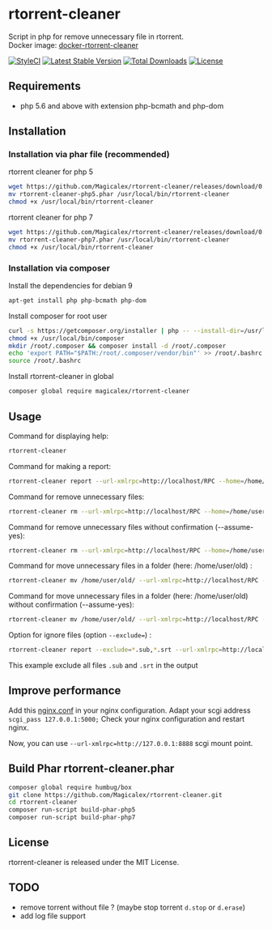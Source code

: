 # rtorrent-cleaner

Script in php for remove unnecessary file in rtorrent.  
Docker image: [docker-rtorrent-cleaner](https://hub.docker.com/r/magicalex/docker-rtorrent-cleaner)

[![StyleCI](https://github.styleci.io/repos/158750704/shield?branch=master)](https://github.styleci.io/repos/158750704)
[![Latest Stable Version](https://poser.pugx.org/magicalex/rtorrent-cleaner/v/stable)](https://packagist.org/packages/magicalex/rtorrent-cleaner)
[![Total Downloads](https://poser.pugx.org/magicalex/rtorrent-cleaner/downloads)](https://packagist.org/packages/magicalex/rtorrent-cleaner)
[![License](https://poser.pugx.org/magicalex/rtorrent-cleaner/license)](https://packagist.org/packages/magicalex/rtorrent-cleaner)

## Requirements

- php 5.6 and above with extension php-bcmath and php-dom

## Installation

### Installation via phar file (recommended)

rtorrent cleaner for php 5

```sh
wget https://github.com/Magicalex/rtorrent-cleaner/releases/download/0.2.3/rtorrent-cleaner-php5.phar
mv rtorrent-cleaner-php5.phar /usr/local/bin/rtorrent-cleaner
chmod +x /usr/local/bin/rtorrent-cleaner
```

rtorrent cleaner for php 7

```sh
wget https://github.com/Magicalex/rtorrent-cleaner/releases/download/0.2.3/rtorrent-cleaner-php7.phar
mv rtorrent-cleaner-php7.phar /usr/local/bin/rtorrent-cleaner
chmod +x /usr/local/bin/rtorrent-cleaner
```

### Installation via composer

Install the dependencies for debian 9
```sh
apt-get install php php-bcmath php-dom
```

Install composer for root user
```sh
curl -s https://getcomposer.org/installer | php -- --install-dir=/usr/local/bin --filename=composer
chmod +x /usr/local/bin/composer
mkdir /root/.composer && composer install -d /root/.composer
echo 'export PATH="$PATH:/root/.composer/vendor/bin"' >> /root/.bashrc
source /root/.bashrc
```

Install rtorrent-cleaner in global
```sh
composer global require magicalex/rtorrent-cleaner
```

## Usage

Command for displaying help:
```sh
rtorrent-cleaner
```

Command for making a report:
```sh
rtorrent-cleaner report --url-xmlrpc=http://localhost/RPC --home=/home/user/torrents
```

Command for remove unnecessary files:
```sh
rtorrent-cleaner rm --url-xmlrpc=http://localhost/RPC --home=/home/user/torrents
```

Command for remove unnecessary files without confirmation (--assume-yes):
```sh
rtorrent-cleaner rm --url-xmlrpc=http://localhost/RPC --home=/home/user/torrents --assume-yes
```

Command for move unnecessary files in a folder (here: /home/user/old) :
```sh
rtorrent-cleaner mv /home/user/old/ --url-xmlrpc=http://localhost/RPC --home=/home/user/torrents
```

Command for move unnecessary files in a folder (here: /home/user/old) without confirmation (--assume-yes):
```sh
rtorrent-cleaner mv /home/user/old/ --url-xmlrpc=http://localhost/RPC --home=/home/user/torrents --assume-yes
```

Option for ignore files (option `--exclude=`) :
```sh
rtorrent-cleaner report --exclude=*.sub,*.srt --url-xmlrpc=http://localhost/RPC --home=/home/user/torrents
```
This example exclude all files `.sub` and `.srt` in the output

## Improve performance

Add this [nginx.conf](https://github.com/Magicalex/rtorrent-cleaner/blob/master/nginx.conf) in your nginx configuration.
Adapt your scgi address `scgi_pass 127.0.0.1:5000;`
Check your nginx configuration and restart nginx.

Now, you can use `--url-xmlrpc=http://127.0.0.1:8888` scgi mount point.

## Build Phar rtorrent-cleaner.phar

```sh
composer global require humbug/box
git clone https://github.com/Magicalex/rtorrent-cleaner.git
cd rtorrent-cleaner
composer run-script build-phar-php5
composer run-script build-phar-php7
```

## License

rtorrent-cleaner is released under the MIT License.

## TODO

- remove torrent without file ? (maybe stop torrent `d.stop` or `d.erase`)
- add log file support
